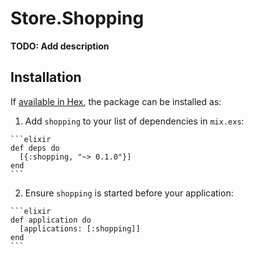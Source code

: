 # Store.Shopping

**TODO: Add description**

## Installation

If [available in Hex](https://hex.pm/docs/publish), the package can be installed as:

  1. Add `shopping` to your list of dependencies in `mix.exs`:

    ```elixir
    def deps do
      [{:shopping, "~> 0.1.0"}]
    end
    ```

  2. Ensure `shopping` is started before your application:

    ```elixir
    def application do
      [applications: [:shopping]]
    end
    ```

